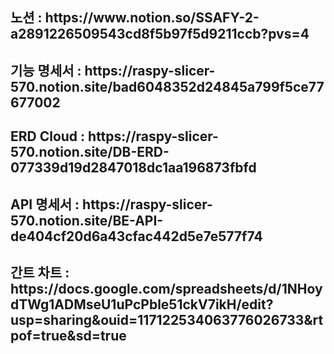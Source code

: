<H2> 노션 : https://www.notion.so/SSAFY-2-a2891226509543cd8f5b97f5d9211ccb?pvs=4  

<H2> 기능 명세서 : https://raspy-slicer-570.notion.site/bad6048352d24845a799f5ce77677002  

<H2> ERD Cloud : https://raspy-slicer-570.notion.site/DB-ERD-077339d19d2847018dc1aa196873fbfd  

<H2> API 명세서 : https://raspy-slicer-570.notion.site/BE-API-de404cf20d6a43cfac442d5e7e577f74  

<H2> 간트 차트 : https://docs.google.com/spreadsheets/d/1NHoydTWg1ADMseU1uPcPble51ckV7ikH/edit?usp=sharing&ouid=117122534063776026733&rtpof=true&sd=true  

